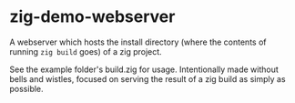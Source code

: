 # zig-demo-webserver
A webserver which hosts the install directory (where the contents of running `zig build` goes) of a zig project.

See the example folder's build.zig for usage.  Intentionally made without bells and wistles, focused on serving the result of a zig build as simply as possible.

